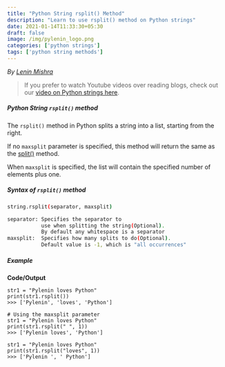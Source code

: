 ```yaml
---
title: "Python String rsplit() Method"
description: "Learn to use rsplit() method on Python strings"
date: 2021-01-14T11:33:30+05:30
draft: false
image: /img/pylenin_logo.png
categories: ['python strings']
tags: ['python string methods']
---
```

<div class="sharethis-inline-follow-buttons"></div>

*By [Lenin Mishra](https://www.pylenin.com/authors/#lenin-mishra)*

> If you prefer to watch Youtube videos over reading blogs, check out our [video on Python strings here](https://youtu.be/MXdNMo_f95I). 

##### Python String `rsplit()` method

The `rsplit()` method in Python splits a string into a list, starting from the right.

If no `maxsplit` parameter is specified, this method will return the same as the [split()](https://www.pylenin.com/blogs/python-string-split) method.

When `maxsplit` is specified, the list will contain the specified number of elements plus one.

##### Syntax of `rsplit()` method

```bash
string.rsplit(separator, maxsplit)

separator: Specifies the separator to 
           use when splitting the string(Optional). 
           By default any whitespace is a separator
maxsplit:  Specifies how many splits to do(Optional). 
           Default value is -1, which is "all occurrences"
```

##### Example

**Code/Output**

```python3
str1 = "Pylenin loves Python"
print(str1.rsplit())
>>> ['Pylenin', 'loves', 'Python']

# Using the maxsplit parameter
str1 = "Pylenin loves Python"
print(str1.rsplit(" ", 1))
>>> ['Pylenin loves', 'Python']

str1 = "Pylenin loves Python"
print(str1.rsplit("loves", 1))
>>> ['Pylenin ', ' Python']
```

